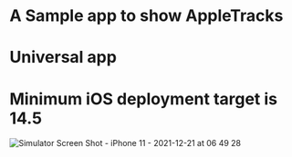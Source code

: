 # A Sample app to show AppleTracks
# Universal app 
# Minimum iOS deployment target is 14.5

![Simulator Screen Shot - iPhone 11 - 2021-12-21 at 06 49 28](https://user-images.githubusercontent.com/532928/146884739-203ac2b7-f565-483b-aece-ad5fe2fa3e1a.png)
